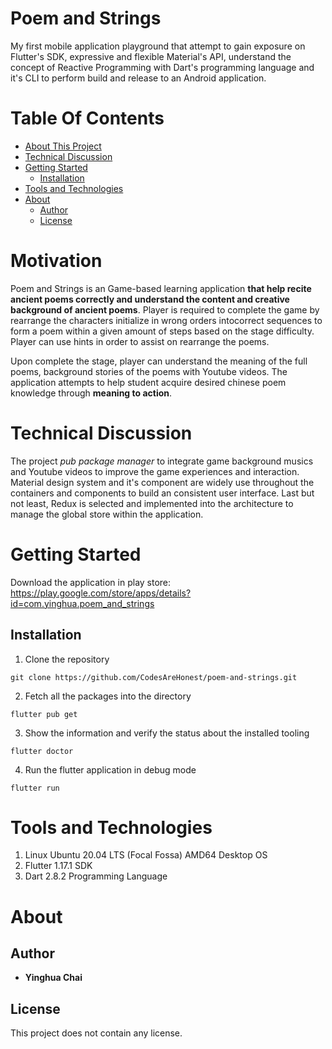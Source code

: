 Poem and Strings
================
My first mobile application playground that attempt to gain exposure on Flutter's SDK, expressive and flexible Material's API, understand the concept of Reactive Programming with Dart's programming language and it's CLI to perform build and release to an Android application.

Table Of Contents 
=================

  * [About This Project](#about-this-project)
  * [Technical Discussion](#technical-discussion)
  * [Getting Started](#getting-started)
    * [Installation](#installation)
  * [Tools and Technologies](#tool-and-technologies)
  * [About](#about)
    * [Author](#author)
    * [License](#license)


Motivation
========== 
Poem and Strings is an Game-based learning application **that help recite ancient poems correctly and understand the content and creative background of ancient poems**. Player is required to complete the game by rearrange the characters initialize in wrong orders intocorrect sequences to form a poem within a given amount of steps based on the stage difficulty. Player can use hints in order to assist on rearrange the poems. 

Upon complete the stage, player can understand the meaning of the full poems, background stories of the poems with Youtube videos. The application attempts to help student acquire desired chinese poem knowledge through **meaning to action**. 

Technical Discussion
====================

The project *pub package manager* to integrate game background musics and Youtube videos to improve the game experiences and interaction. Material design system and it's component are widely use throughout the containers and components to build an consistent user interface. Last but not least, Redux is selected and implemented into the architecture to manage the global store within the application. 

Getting Started
===============
Download the application in play store:    
https://play.google.com/store/apps/details?id=com.yinghua.poem_and_strings

Installation
------------
1. Clone the repository
```git
git clone https://github.com/CodesAreHonest/poem-and-strings.git
```

2. Fetch all the packages into the directory
```pub
flutter pub get
```

3. Show the information and verify the status about the installed tooling
```pub
flutter doctor
```

4. Run the flutter application in debug mode
```pub
flutter run
```

Tools and Technologies
======================
1. Linux Ubuntu 20.04 LTS (Focal Fossa) AMD64 Desktop OS
2. Flutter 1.17.1 SDK
3. Dart 2.8.2 Programming Language

About
=====

Author
-----------
- **Yinghua Chai**

License
-------
This project does not contain any license.